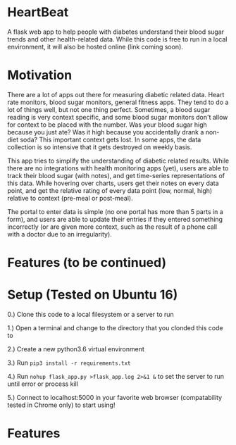 # HeartBeat
A flask web app to help people with diabetes understand their blood sugar trends and other health-related data.
While this code is free to run in a local environment, it will also be hosted online (link coming soon).

# Motivation
There are a lot of apps out there for measuring diabetic related data. Heart rate monitors, blood sugar monitors,
general fitness apps. They tend to do a lot of things well, but not one thing perfect. Sometimes, a blood sugar
reading is very context specific, and some blood sugar monitors don't allow for context to be placed with the
number. Was your blood sugar high because you just ate? Was it high because you accidentally drank a non-diet soda? 
This important context gets lost. In some apps, the data collection is so intensive that it gets destroyed on weekly basis.

This app tries to simplify the understanding of diabetic related results. While there are no integrations with health
monitoring apps (yet), users are able to track their blood sugar (with notes), and get time-series representations of this
data. While hovering over charts, users get their notes on every data point, and get the relative rating of every
data point (low, normal, high) relative to context (pre-meal or post-meal).

The portal to enter data is simple (no one portal has more than 5 parts in a form), and users are able to update their
entries if they entered something incorrectly (or are given more context, such as the result of a phone call with a doctor
due to an irregularity).

# Features (to be continued)

# Setup (Tested on Ubuntu 16)
0.) Clone this code to a local filesystem or a server to run

1.) Open a terminal and change to the directory that you clonded this code to

2.) Create a new python3.6 virtual environment

3.) Run `pip3 install -r requirements.txt`

4.) Run `nohup flask_app.py >flask_app.log 2>&1 &` to set the server to run until error or process kill

5.) Connect to localhost:5000 in your favorite web browser (compatability tested in Chrome only) to start using!

# Features
